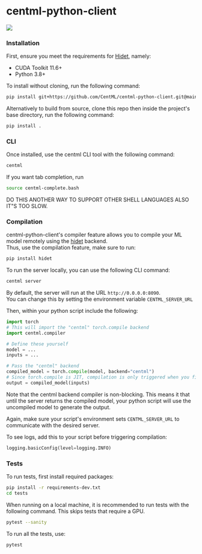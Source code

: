# centml-python-client
![](https://github.com/CentML/centml-python-client/actions/workflows/unit_tests.yml/badge.svg)

### Installation
First, ensure you meet the requirements for  [Hidet](https://github.com/hidet-org/hidet), namely:
- CUDA Toolkit 11.6+
- Python 3.8+

To install without cloning, run the following command:
```bash
pip install git+https://github.com/CentML/centml-python-client.git@main
```

Alternatively to build from source, clone this repo then inside the project's base directory, run the following command:
```bash
pip install . 
```

### CLI
Once installed, use the centml CLI tool with the following command:
```bash
centml 
```

If you want tab completion, run
```bash
source centml-complete.bash
```
DO THIS ANOTHER WAY TO SUPPORT OTHER SHELL LANGUAGES
ALSO IT"S TOO SLOW.

### Compilation

centml-python-client's compiler feature allows you to compile your ML model remotely using the [hidet](https://hidet.org/docs/stable/index.html) backend. \
Thus, use the compilation feature, make sure to run:
```bash
pip install hidet
```

To run the server locally, you can use the following CLI command:
```bash
centml server
```
By default, the server will run at the URL `http://0.0.0.0:8090`. \
You can change this by setting the environment variable `CENTML_SERVER_URL`


Then, within your python script include the following:
```python
import torch
# This will import the "centml" torch.compile backend
import centml.compiler  

# Define these yourself
model = ...
inputs = ...

# Pass the "centml" backend
compiled_model = torch.compile(model, backend="centml")
# Since torch.compile is JIT, compilation is only triggered when you first call the model
output = compiled_model(inputs)
```
Note that the centml backend compiler is non-blocking. This means it that until the server returns the compiled model, your python script will use the uncompiled model to generate the output.

Again, make sure your script's environment sets `CENTML_SERVER_URL` to communicate with the desired server.

To see logs, add this to your script before triggering compilation:
```python
logging.basicConfig(level=logging.INFO)
```

### Tests
To run tests, first install required packages:
```bash
pip install -r requirements-dev.txt
cd tests
```

When running on a local machine, it is recommended to run tests with the following command. This skips tests that require a GPU.
```bash
pytest --sanity
```

To run all the tests, use:
```bash
pytest
```
